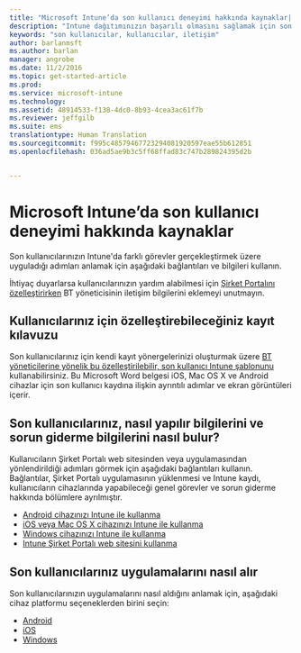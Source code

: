 ```yaml
---
title: "Microsoft Intune’da son kullanıcı deneyimi hakkında kaynaklar| Microsoft Intune"
description: "Intune dağıtımınızın başarılı olmasını sağlamak için son kullanıcılarınızla bilgi paylaşın."
keywords: "son kullanıcılar, kullanıcılar, iletişim"
author: barlanmsft
ms.author: barlan
manager: angrobe
ms.date: 11/2/2016
ms.topic: get-started-article
ms.prod: 
ms.service: microsoft-intune
ms.technology: 
ms.assetid: 48914533-f138-4dc0-8b93-4cea3ac61f7b
ms.reviewer: jeffgilb
ms.suite: ems
translationtype: Human Translation
ms.sourcegitcommit: f995c48579467723294081920597eae55b612851
ms.openlocfilehash: 036ad5ae9b3c5ff68ffad83c747b289824395d2b


---
```


# <a name="resources-about-the-enduser-experience-with-microsoft-intune"></a>Microsoft Intune’da son kullanıcı deneyimi hakkında kaynaklar

Son kullanıcılarınızın Intune'da farklı görevler gerçekleştirmek üzere uyguladığı adımları anlamak için aşağıdaki bağlantıları ve bilgileri kullanın.

İhtiyaç duyarlarsa kullanıcılarınızın yardım alabilmesi için [Şirket Portalını özelleştirirken](/Intune/get-started/start-with-a-paid-subscription-to-microsoft-intune-step-7) BT yöneticisinin iletişim bilgilerini eklemeyi unutmayın.

## <a name="enrollment-guide-that-you-can-customize-for-your-users"></a>Kullanıcılarınız için özelleştirebileceğiniz kayıt kılavuzu

Son kullanıcılarınız için kendi kayıt yönergelerinizi oluşturmak üzere [BT yöneticilerine yönelik bu özelleştirilebilir, son kullanıcı Intune şablonunu](https://gallery.technet.microsoft.com/End-user-Intune-enrollment-55dfd64a) kullanabilirsiniz. Bu Microsoft Word belgesi iOS, Mac OS X ve Android cihazlar için son kullanıcı kaydına ilişkin ayrıntılı adımlar ve ekran görüntüleri içerir.

## <a name="how-your-end-users-find-howto-and-troubleshooting-information"></a>Son kullanıcılarınız, nasıl yapılır bilgilerini ve sorun giderme bilgilerini nasıl bulur?

Kullanıcıların Şirket Portalı web sitesinden veya uygulamasından yönlendirildiği adımları görmek için aşağıdaki bağlantıları kullanın. Bağlantılar, Şirket Portalı uygulamasının yüklenmesi ve Intune kaydı, kullanıcıların cihazlarında yapabileceği genel görevler ve sorun giderme hakkında bölümlere ayrılmıştır.

- [Android cihazınızı Intune ile kullanma](/Intune/EndUser/using-your-android-device-with-intune)
- [iOS veya Mac OS X cihazınızı Intune ile kullanma](/Intune/EndUser/using-your-ios-or-mac-os-x-device-with-intune)
- [Windows cihazınızı Intune ile kullanma](/Intune/EndUser/using-your-windows-device-with-intune)
- [Intune Şirket Portalı web sitesini kullanma](/Intune/EndUser/using-the-intune-company-portal-website)


## <a name="how-your-end-users-get-their-apps"></a>Son kullanıcılarınız uygulamalarını nasıl alır

Son kullanıcılarınızın uygulamalarını nasıl aldığını anlamak için, aşağıdaki cihaz platformu seçeneklerden birini seçin:

- [Android](how-your-android-users-get-their-apps.md)
- [iOS](how-your-ios-users-get-their-apps.md)
- [Windows](how-your-windows-users-get-their-apps.md)



<!--HONumber=Nov16_HO1-->


